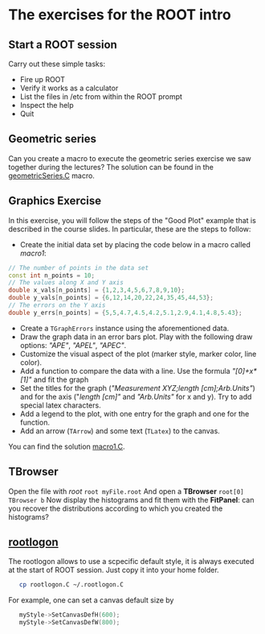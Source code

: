 
# The exercises for the ROOT intro

## Start a ROOT session
Carry out these simple tasks:
 - Fire up ROOT
 - Verify it works as a calculator
 - List the files in /etc from within the ROOT prompt
 - Inspect the help
 - Quit

## Geometric series
Can you create a macro to execute the geometric series exercise we saw together during the lectures?
The solution can be found in the [geometricSeries.C](geometricSeries.C) macro.

## Graphics Exercise
In this exercise, you will follow the steps of the "Good Plot" example that is described in the course slides. In particular, these are the steps to follow:
- Create the initial data set by placing the code below in a macro called *macro1*:
```c++
// The number of points in the data set
const int n_points = 10;
// The values along X and Y axis
double x_vals[n_points] = {1,2,3,4,5,6,7,8,9,10};
double y_vals[n_points] = {6,12,14,20,22,24,35,45,44,53};
// The errors on the Y axis
double y_errs[n_points] = {5,5,4.7,4.5,4.2,5.1,2.9,4.1,4.8,5.43};
```
- Create a `TGraphErrors` instance using the aforementioned data.
- Draw the graph data in an error bars plot. Play with the following draw options: *"APE"*, *"APEL"*, *"APEC"*.
- Customize the visual aspect of the plot (marker style, marker color, line color).
- Add a function to compare the data with a line. Use the formula *"[0]+x\*[1]"* and fit the graph
- Set the titles for the graph (*"Measurement XYZ;length [cm];Arb.Units"*) and for the axis ("*length [cm]"* and *"Arb.Units"* for x and y). Try to add special latex characters.
- Add a legend to the plot, with one entry for the graph and one for the function.
- Add an arrow (`TArrow`) and some text (`TLatex`) to the canvas.

You can find the solution [macro1.C](macro1.C).




## TBrowser
Open the file with *root*
```root myFile.root```
And open a **TBrowser**
```root[0] TBrowser b```
Now display the histograms and fit them with the **FitPanel**: can you recover the distributions according to which you created the histograms?


## [rootlogon](rootlogon.C)
The rootlogon allows to use a scpecific default style, it is always executed at the start of ROOT session. Just copy it into your home folder. 
```bash
   cp rootlogon.C ~/.rootlogon.C
```

For example, one can set a canvas default size by 
```c++
   myStyle->SetCanvasDefH(600);
   myStyle->SetCanvasDefW(800);
```

